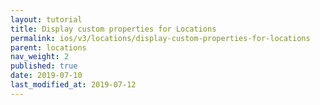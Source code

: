 ```yaml
---
layout: tutorial
title: Display custom properties for Locations
permalink: ios/v3/locations/display-custom-properties-for-locations
parent: locations
nav_weight: 2
published: true
date: 2019-07-10
last_modified_at: 2019-07-12
---
```

